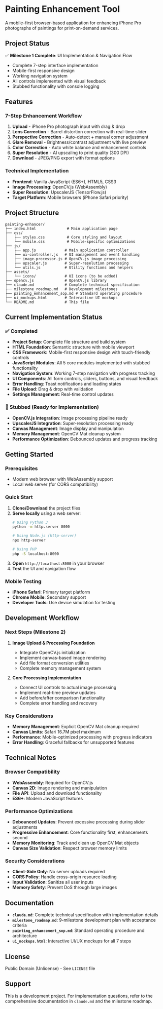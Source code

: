 # Painting Enhancement Tool

A mobile-first browser-based application for enhancing iPhone Pro photographs of paintings for print-on-demand services.

## Project Status

✅ **Milestone 1 Complete**: UI Implementation & Navigation Flow
- Complete 7-step interface implementation
- Mobile-first responsive design  
- Working navigation system
- All controls implemented with visual feedback
- Stubbed functionality with console logging

## Features

### 7-Step Enhancement Workflow
1. **Upload** - iPhone Pro photograph input with drag & drop
2. **Lens Correction** - Barrel distortion correction with real-time slider
3. **Perspective Correction** - Auto-detect + manual corner adjustment  
4. **Glare Removal** - Brightness/contrast adjustment with live preview
5. **Color Correction** - Auto white balance and enhancement controls
6. **Super Resolution** - AI upscaling to print quality (300 DPI)
7. **Download** - JPEG/PNG export with format options

### Technical Implementation
- **Frontend**: Vanilla JavaScript (ES6+), HTML5, CSS3
- **Image Processing**: OpenCV.js (WebAssembly)
- **Super Resolution**: UpscalerJS (TensorFlow.js)
- **Target Platform**: Mobile browsers (iPhone Safari priority)

## Project Structure

```
painting-enhancer/
├── index.html              # Main application page
├── css/
│   ├── styles.css          # Core styling and layout
│   └── mobile.css          # Mobile-specific optimizations
├── js/
│   ├── app.js             # Main application controller
│   ├── ui-controller.js   # UI management and event handling
│   ├── image-processor.js # OpenCV.js image processing
│   ├── upscaler.js        # Super-resolution processing
│   └── utils.js           # Utility functions and helpers
├── assets/
│   └── icons/             # UI icons (to be added)
├── opencv.js              # OpenCV.js library
├── claude.md              # Complete technical specification
├── milestone_roadmap.md   # Development milestones
├── painting_enhancement_sop.md # Standard operating procedure
├── ui_mockups.html        # Interactive UI mockups
└── README.md              # This file
```

## Current Implementation Status

### ✅ Completed
- **Project Setup**: Complete file structure and build system
- **HTML Foundation**: Semantic structure with mobile viewport
- **CSS Framework**: Mobile-first responsive design with touch-friendly controls
- **JavaScript Modules**: All 5 core modules implemented with stubbed functionality
- **Navigation System**: Working 7-step navigation with progress tracking
- **UI Components**: All form controls, sliders, buttons, and visual feedback
- **Error Handling**: Toast notifications and loading states
- **File Upload**: Drag & drop with validation
- **Settings Management**: Real-time control updates

### 🔄 Stubbed (Ready for Implementation)
- **OpenCV.js Integration**: Image processing pipeline ready
- **UpscalerJS Integration**: Super-resolution processing ready  
- **Canvas Management**: Image display and manipulation
- **Memory Management**: OpenCV Mat cleanup system
- **Performance Optimization**: Debounced updates and progress tracking

## Getting Started

### Prerequisites
- Modern web browser with WebAssembly support
- Local web server (for CORS compatibility)

### Quick Start
1. **Clone/Download** the project files
2. **Serve locally** using a web server:
   ```bash
   # Using Python 3
   python -m http.server 8000
   
   # Using Node.js (http-server)
   npx http-server
   
   # Using PHP
   php -S localhost:8000
   ```
3. **Open** `http://localhost:8000` in your browser
4. **Test** the UI and navigation flow

### Mobile Testing
- **iPhone Safari**: Primary target platform
- **Chrome Mobile**: Secondary support
- **Developer Tools**: Use device simulation for testing

## Development Workflow

### Next Steps (Milestone 2)
1. **Image Upload & Processing Foundation**
   - Integrate OpenCV.js initialization
   - Implement canvas-based image rendering
   - Add file format conversion utilities
   - Complete memory management system

2. **Core Processing Implementation**
   - Connect UI controls to actual image processing
   - Implement real-time preview updates
   - Add before/after comparison functionality
   - Complete error handling and recovery

### Key Considerations
- **Memory Management**: Explicit OpenCV Mat cleanup required
- **Canvas Limits**: Safari 16.7M pixel maximum  
- **Performance**: Mobile-optimized processing with progress indicators
- **Error Handling**: Graceful fallbacks for unsupported features

## Technical Notes

### Browser Compatibility
- **WebAssembly**: Required for OpenCV.js
- **Canvas 2D**: Image rendering and manipulation
- **File API**: Upload and download functionality
- **ES6+**: Modern JavaScript features

### Performance Optimizations
- **Debounced Updates**: Prevent excessive processing during slider adjustments
- **Progressive Enhancement**: Core functionality first, enhancements second
- **Memory Monitoring**: Track and clean up OpenCV Mat objects
- **Canvas Size Validation**: Respect browser memory limits

### Security Considerations
- **Client-Side Only**: No server uploads required
- **CORS Policy**: Handle cross-origin resource loading
- **Input Validation**: Sanitize all user inputs
- **Memory Safety**: Prevent DoS through large images

## Documentation

- **`claude.md`**: Complete technical specification with implementation details
- **`milestone_roadmap.md`**: 9-milestone development plan with acceptance criteria
- **`painting_enhancement_sop.md`**: Standard operating procedure and architecture
- **`ui_mockups.html`**: Interactive UI/UX mockups for all 7 steps

## License

Public Domain (Unlicense) - See `LICENSE` file

## Support

This is a development project. For implementation questions, refer to the comprehensive documentation in `claude.md` and the milestone roadmap.